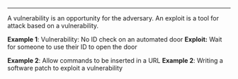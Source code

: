 - - -
A vulnerability is an opportunity for the adversary. An exploit is a tool for attack based on a vulnerability.

**Example 1**: Vulnerability: No ID check on an automated door
**Exploit:** Wait for someone to use their ID to open the door

**Example 2**: Allow commands to be inserted in a URL
**Example 2**: Writing a software patch to exploit a vulnerability